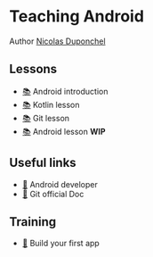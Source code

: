 # Teaching Android

Author [Nicolas Duponchel](NDU)

## Lessons

* [:books:][Lesson1] Android introduction
* [:books:][Lesson2] Kotlin lesson
* [:books:][Lesson3] Git lesson
* [:books:][Lesson4] Android lesson **WIP**


## Useful links

* [:book:][Useful1] Android developer
* [:book:][Useful2] Git official Doc


## Training

* [:hammer:][Training1] Build your first app




[//]: # (Lessons links)
[Lesson1]: https://docs.google.com/presentation/d/1TVzxBw-y4QQULLn9568-vNTC4tJforGU9vho4i7TkLU/edit?usp=sharing
[Lesson2]: https://docs.google.com/presentation/d/1vIhzxcxw_Ynpv_1_RDHXJnkakLSO3jwyujhe-djDK7c/edit?usp=sharing
[Lesson3]: https://docs.google.com/presentation/d/1vNHc-OM-ku6p8CZt05iB3ILp0-84-GVwm-l-peiNPdc/edit?usp=sharing
[Lesson4]: https://docs.google.com/presentation/d/1D0FXnJPRdrTBbfM7dYjHtwRVWsAk8oLF7SDVKE1F5_E/edit?usp=sharing

[//]: # (Useful links)
[Useful1]: https://developer.android.com/guide/components/fundamentals
[Useful2]: https://git-scm.com/docs

[//]: # (Training links)
[Training1]: MyFirstApp

[NDU]: https://www.linkedin.com/in/nicolasduponchel/
